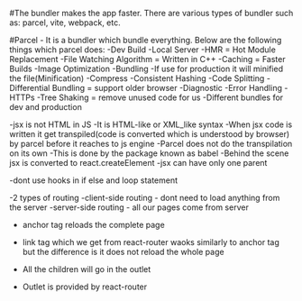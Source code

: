 #The bundler makes the app faster. There are various types of bundler such as: parcel, vite, webpack, etc.

#Parcel - It is a bundler which bundle everything. Below are the following things which parcel does:
-Dev Build
-Local Server
-HMR = Hot Module Replacement
-File Watching Algorithm = Written in C++
-Caching = Faster Builds
-Image Optimization
-Bundling
-If use for production it will minified the file(Minification)
-Compress
-Consistent Hashing
-Code Splitting
-Differential Bundling = support older browser
-Diagnostic
-Error Handling
-HTTPs
-Tree Shaking = remove unused code for us
-Different bundles for dev and production

-jsx is not HTML in JS
-It is HTML-like or XML_like syntax
-When jsx code is written it get transpiled(code is converted which is understood by browser) by parcel before it reaches to js engine
-Parcel does not do the transpilation on its own
-This is done by the package known as babel
-Behind the scene jsx is converted to
react.createElement
-jsx can have only one parent

-dont use hooks in if else and loop statement

-2 types of routing
-client-side routing - dont need to load anything from the server
-server-side routing - all our pages come from server

- anchor tag<a> reloads the complete page
- link tag <Link> which we get from react-router waoks similarly to anchor tag but the difference is it does not reload the whole page

- All the children will go in the outlet
- Outlet is provided by react-router
